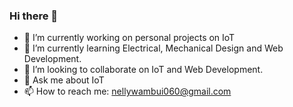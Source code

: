 ### Hi there 👋

<!--
**nellanjimms/nellanjimms** is a ✨ _special_ ✨ repository because its `README.md` (this file) appears on your GitHub profile.

Here are some ideas to get you started: -->

- 🔭 I’m currently working on personal projects on IoT 
- 🌱 I’m currently learning Electrical, Mechanical Design and Web Development.
- 👯 I’m looking to collaborate on IoT and Web Development.
- 💬 Ask me about IoT
- 📫 How to reach me: nellywambui060@gmail.com

